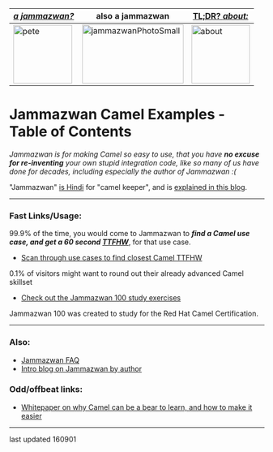 |[**_a jammazwan?_**](https://betterologist.net/2016/06/jammazwan-for-hire/)|also a jammazwan|[TL;DR? _about:_](https://youtu.be/vea51DzmXyA)|
| --- | --- | --- |
|<img class="style-svg" src="https://betterologist.net/wp-content/uploads/2016/05/pete-300x297.jpg" alt="pete" width="116" height="115" />|<img class="style-svg" src="https://betterologist.net/wp-content/uploads/2016/05/jammazwanPhotoSmall.png" alt="jammazwanPhotoSmall" width="200" height="116" />|[<img class="style-svg" src="https://betterologist.net/wp-content/uploads/2016/05/jamzVid1.png" alt="about" width="115" height="115" />](https://youtu.be/vea51DzmXyA)|

# Jammazwan Camel Examples - Table of Contents

   *Jammazwan is for making Camel so easy to use, that you have __no excuse for re-inventing__ your own stupid integration code, like so many of us have done for decades, including especially the author of Jammazwan :(*
   
"Jammazwan" [is Hindi](href="https://books.google.com/books?id=_kWROaer5UsC&amp;pg=PA1138&amp;lpg=PA1138&amp;dq=jammazwan+camel+keeper+hindi&amp;source=bl&amp;ots=7FaF5BXK_F&amp;sig=Cg-U5ORP3dHrFycaCFvo34GdpZ0&amp;hl=en&amp;sa=X&amp;ved=0ahUKEwj8v4OV3YbNAhVjpIMKHSYUB_oQ6AEIHDAA#v=onepage&amp;q=jammazwan%20camel%20keeper%20hindi&amp;f=false) for "camel keeper", and is [explained in this blog](https://betterologist.net/2016/05/jammazwan-projects-for-learning-apache-camel/).

---

### Fast Links/Usage:

99.9% of the time, you would come to Jammazwan to **_find a Camel use case, and get a 60 second [TTFHW](http://www.programmableweb.com/news/six-ways-to-accelerate-time-to-first-hello-world/2012/07/31#apiu)_**, for that use case.

  * [Scan through use cases to find closest Camel TTFHW](https://github.com/jammazwan/jammazwan.x_index)
  
0.1% of visitors might want to round out their already advanced Camel skillset

 * [Check out the Jammazwan 100 study exercises](https://github.com/jammazwan/jammazwan.100)
 
 Jammazwan 100 was created to study for the Red Hat Camel Certification.

---

### Also:

 * [Jammazwan FAQ](https://betterologist.net/2016/06/jammazwan-faq/)
 * [Intro blog on Jammazwan by author](https://betterologist.net/2016/05/jammazwan-projects-for-learning-apache-camel/)

### Odd/offbeat links:

  * [Whitepaper on why Camel can be a bear to learn, and how to make it easier](https://betterologist.net/2016/05/months-to-learn-camel/)
  
---

last updated 160901